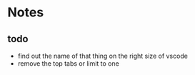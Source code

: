 # Notes

## todo

* find out the name of that thing on the right size of vscode
* remove the top tabs or limit to one
